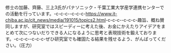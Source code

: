 修士の加藤、齊藤、三上3氏がパナソニック・千葉工業大学産学連携センターでの活動を行っています。-c-c-c--c-c-c-<a href="https://www.it-chiba.ac.jp/cit_news/media/191015/topics2.html">https://www.it-chiba.ac.jp/cit_news/media/191015/topics2.html</a>-c-c-c--c-c-c-趣旨、概ね賛同しますが、研究室ではスピーディーに考えた後、お金にかえたりアイデアをまとめて次につないだりできる人になるように思考と表現技術を鍛えております。-c-c-c--c-c-c-ぜひ研究室でも確固たる結果を残せるよう、がんばってください。（圧力）
